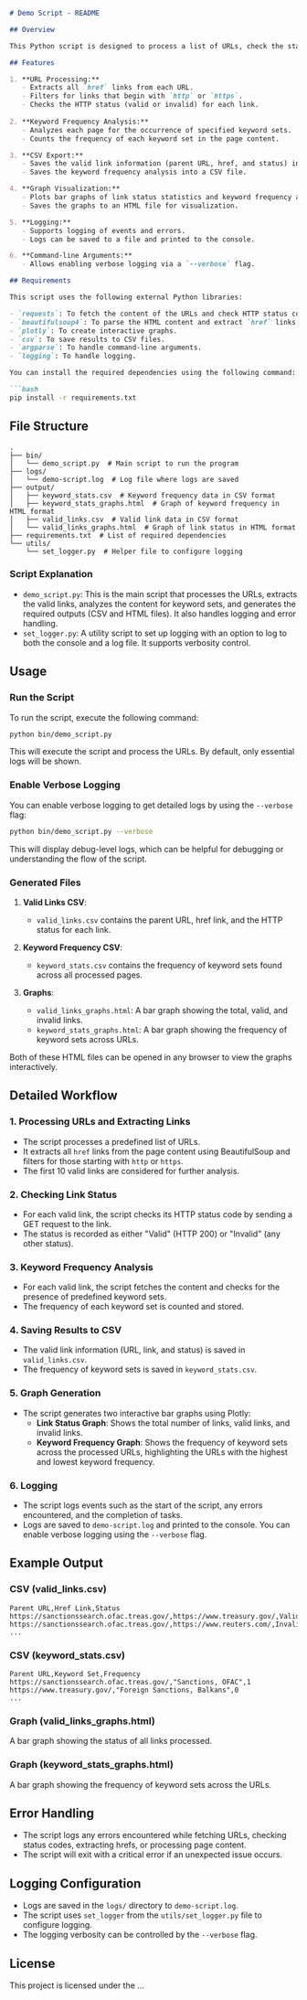 ```markdown
# Demo Script - README

## Overview

This Python script is designed to process a list of URLs, check the status of their links, and analyze the occurrence of specified keyword sets on these URLs. The results are saved into CSV files, visualized in interactive graphs using Plotly, and logged using a customizable logging mechanism. The script also supports verbose logging for detailed debugging.

## Features

1. **URL Processing:**
   - Extracts all `href` links from each URL.
   - Filters for links that begin with `http` or `https`.
   - Checks the HTTP status (valid or invalid) for each link.
   
2. **Keyword Frequency Analysis:**
   - Analyzes each page for the occurrence of specified keyword sets.
   - Counts the frequency of each keyword set in the page content.

3. **CSV Export:**
   - Saves the valid link information (parent URL, href, and status) into a CSV file.
   - Saves the keyword frequency analysis into a CSV file.

4. **Graph Visualization:**
   - Plots bar graphs of link status statistics and keyword frequency analysis using Plotly.
   - Saves the graphs to an HTML file for visualization.

5. **Logging:**
   - Supports logging of events and errors.
   - Logs can be saved to a file and printed to the console.

6. **Command-line Arguments:**
   - Allows enabling verbose logging via a `--verbose` flag.

## Requirements

This script uses the following external Python libraries:

- `requests`: To fetch the content of the URLs and check HTTP status codes.
- `beautifulsoup4`: To parse the HTML content and extract `href` links.
- `plotly`: To create interactive graphs.
- `csv`: To save results to CSV files.
- `argparse`: To handle command-line arguments.
- `logging`: To handle logging.

You can install the required dependencies using the following command:

```bash
pip install -r requirements.txt
```

## File Structure

```
.
├── bin/
│   └── demo_script.py  # Main script to run the program
├── logs/
│   └── demo-script.log  # Log file where logs are saved
├── output/
│   ├── keyword_stats.csv  # Keyword frequency data in CSV format
│   ├── keyword_stats_graphs.html  # Graph of keyword frequency in HTML format
│   ├── valid_links.csv  # Valid link data in CSV format
│   └── valid_links_graphs.html  # Graph of link status in HTML format
├── requirements.txt  # List of required dependencies
└── utils/
    └── set_logger.py  # Helper file to configure logging
```

### **Script Explanation**

- `demo_script.py`: This is the main script that processes the URLs, extracts the valid links, analyzes the content for keyword sets, and generates the required outputs (CSV and HTML files). It also handles logging and error handling.
- `set_logger.py`: A utility script to set up logging with an option to log to both the console and a log file. It supports verbosity control.

## Usage

### Run the Script

To run the script, execute the following command:

```bash
python bin/demo_script.py
```

This will execute the script and process the URLs. By default, only essential logs will be shown.

### Enable Verbose Logging

You can enable verbose logging to get detailed logs by using the `--verbose` flag:

```bash
python bin/demo_script.py --verbose
```

This will display debug-level logs, which can be helpful for debugging or understanding the flow of the script.

### Generated Files

1. **Valid Links CSV**: 
   - `valid_links.csv` contains the parent URL, href link, and the HTTP status for each link.
   
2. **Keyword Frequency CSV**:
   - `keyword_stats.csv` contains the frequency of keyword sets found across all processed pages.

3. **Graphs**:
   - `valid_links_graphs.html`: A bar graph showing the total, valid, and invalid links.
   - `keyword_stats_graphs.html`: A bar graph showing the frequency of keyword sets across URLs.

Both of these HTML files can be opened in any browser to view the graphs interactively.

## Detailed Workflow

### 1. **Processing URLs and Extracting Links**

- The script processes a predefined list of URLs.
- It extracts all `href` links from the page content using BeautifulSoup and filters for those starting with `http` or `https`.
- The first 10 valid links are considered for further analysis.

### 2. **Checking Link Status**

- For each valid link, the script checks its HTTP status code by sending a GET request to the link.
- The status is recorded as either "Valid" (HTTP 200) or "Invalid" (any other status).

### 3. **Keyword Frequency Analysis**

- For each valid link, the script fetches the content and checks for the presence of predefined keyword sets.
- The frequency of each keyword set is counted and stored.

### 4. **Saving Results to CSV**

- The valid link information (URL, link, and status) is saved in `valid_links.csv`.
- The frequency of keyword sets is saved in `keyword_stats.csv`.

### 5. **Graph Generation**

- The script generates two interactive bar graphs using Plotly:
  - **Link Status Graph**: Shows the total number of links, valid links, and invalid links.
  - **Keyword Frequency Graph**: Shows the frequency of keyword sets across the processed URLs, highlighting the URLs with the highest and lowest keyword frequency.

### 6. **Logging**

- The script logs events such as the start of the script, any errors encountered, and the completion of tasks.
- Logs are saved to `demo-script.log` and printed to the console. You can enable verbose logging using the `--verbose` flag.

## Example Output

### CSV (valid_links.csv)

```
Parent URL,Href Link,Status
https://sanctionssearch.ofac.treas.gov/,https://www.treasury.gov/,Valid
https://sanctionssearch.ofac.treas.gov/,https://www.reuters.com/,Invalid
...
```

### CSV (keyword_stats.csv)

```
Parent URL,Keyword Set,Frequency
https://sanctionssearch.ofac.treas.gov/,"Sanctions, OFAC",1
https://www.treasury.gov/,"Foreign Sanctions, Balkans",0
...
```

### Graph (valid_links_graphs.html)

A bar graph showing the status of all links processed.

### Graph (keyword_stats_graphs.html)

A bar graph showing the frequency of keyword sets across the URLs.

## Error Handling

- The script logs any errors encountered while fetching URLs, checking status codes, extracting hrefs, or processing page content.
- The script will exit with a critical error if an unexpected issue occurs.

## Logging Configuration

- Logs are saved in the `logs/` directory to `demo-script.log`.
- The script uses `set_logger` from the `utils/set_logger.py` file to configure logging.
- The logging verbosity can be controlled by the `--verbose` flag.

## License

This project is licensed under the ...
```
